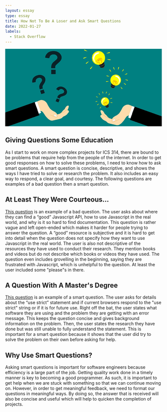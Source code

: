 ```yaml
---
layout: essay
type: essay
title: How Not To Be A Loser and Ask Smart Questions
date: 2022-01-27
labels:
  - Stack Overflow
---
```


<img class="ui large image" src="../images/smartquestions.png">

## Giving Questions Some Education

As I start to work on more complex projects for ICS 314, there are bound to be problems that require help from the people of the internet. In order to get good responses on how to solve these problems, I need to know how to ask smart questions. A smart question is concise, descriptive, and shows the ways I have tried to solve or research the problem. It also includes an easy way to respond, a clear goal, and courtesy. The following questions are examples of a bad question then a smart question. 

## At Least They Were Courteous...

[This question](https://stackoverflow.com/questions/12023156/where-can-i-find-documentation-for-the-javascript-api) is an example of a bad question. The user asks about where they can find a “good” Javascript API, how to use Javascript in the real world, and why is it so hard to find documentation. This question is rather vague and left open-ended which makes it harder for people trying to answer the question. A “good” resource is subjective and it is hard to get into detail when the question does not specify how they want to use Javascript in the real world. The user is also not descriptive of the resources they have used to conduct their research. They mention books and videos but do not describe which books or videos they have used. The question even includes grovelling in the beginning, saying they are frustrated with Javascript, which is unhelpful to the question. At least the user included some "please"s in there.

## A Question With A Master's Degree

[This question](https://stackoverflow.com/questions/1335851/what-does-use-strict-do-in-javascript-and-what-is-the-reasoning-behind-it?rq=1) is an example of a smart question. The user asks for details about the “use strict” statement and if current browsers respond to the "use strict" string or if it is for future use. Right off the bat, the user states what software they are using and the problem they are getting with an error message. This keeps the question concise and gives background information on the problem. Then, the user states the research they have done but was still unable to fully understand the statement. This is important for a smart question because it shows that the user did try to solve the problem on their own before asking for help.

## Why Use Smart Questions?

Asking smart questions is important for software engineers because efficiency is a large part of the job. Getting quality work done in a timely manner is key to becoming a good programmer. As such, it is important to get help when we are stuck with something so that we can continue moving on. However, in order to get meaningful feedback, we need to format our questions in meaningful ways. By doing so, the answer that is received will also be concise and useful which will help to quicken the completion of projects. 

